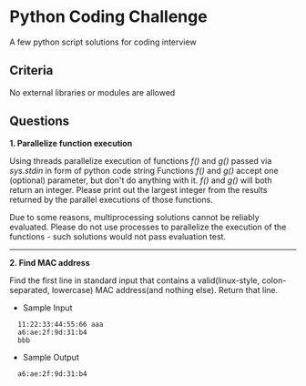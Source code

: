 # Python Coding Challenge
A few python script solutions for coding interview

## Criteria

No external libraries or modules are allowed

## Questions

**1. Parallelize function execution**

Using threads parallelize execution of functions *f()* and *g()* passed via *sys.stdin* in form of python code string
Functions *f()* and *g()* accept one (optional) parameter, but don't do anything with it.
*f()* and *g()* will both return an integer. Please print out the largest integer from the results returned by the parallel executions of those functions.

Due to some reasons, multiprocessing solutions cannot be reliably evaluated.
Please do not use processes to parallelize the execution of the functions - such solutions would not pass evaluation test.


---

**2. Find MAC address**

Find the first line in standard input that contains a valid(linux-style, colon-separated, lowercase) MAC address(and nothing else).
Return that line.

- Sample Input

```
  11:22:33:44:55:66 aaa
  a6:ae:2f:9d:31:b4
  bbb
```


- Sample Output

```
  a6:ae:2f:9d:31:b4
```





